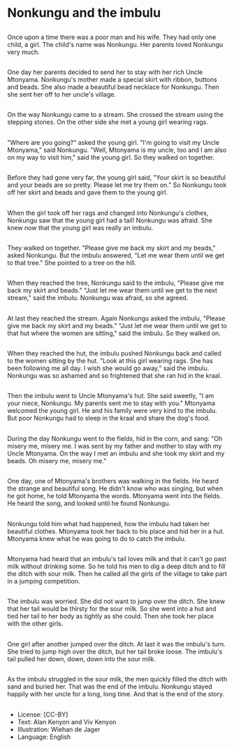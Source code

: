 # Nonkungu and the imbulu

##
Once upon a time there was a poor
man and his wife. They had only
one child, a girl. The child's name
was Nonkungu.
Her parents loved Nonkungu very
much.

##
One day her parents decided to
send her to stay with her rich Uncle
Mtonyama.
Nonkungu's mother made a special
skirt with ribbon, buttons and
beads.
She also made a beautiful bead
necklace for Nonkungu.
Then she sent her off to her uncle's
village.

##
On the way Nonkungu came to a
stream. She crossed the stream
using the stepping stones.
On the other side she met a young
girl wearing rags.

##
"Where are you going?" asked the
young girl.
"I'm going to visit my Uncle
Mtonyama," said Nonkungu.
"Well, Mtonyama is my uncle, too
and I am also on my way to visit
him," said the young girl.
So they walked on together.

##
Before they had gone very far, the
young girl said, "Your skirt is so
beautiful and your beads are so
pretty. Please let me try them on."
So Nonkungu took off her skirt and
beads and gave them to the young
girl.

##
When the girl took off her rags and
changed into Nonkungu's clothes,
Nonkungu saw that the young girl
had a tail!
Nonkungu was afraid.
She knew now that the young girl
was really an imbulu.

##
They walked on together.
"Please give me back my skirt and
my beads," asked Nonkungu.
But the imbulu answered, "Let me
wear them until we get to that
tree."
She pointed to a tree on the hill.

##
When they reached the tree,
Nonkungu said to the imbulu,
"Please give me back my skirt and
beads."
"Just let me wear them until we get
to the next stream," said the
imbulu.
Nonkungu was afraid, so she
agreed.

##
At last they reached the stream.
Again Nonkungu asked the imbulu,
"Please give me back my skirt and
my beads."
"Just let me wear them until we get
to that hut where the women are
sitting," said the imbulu.
So they walked on.

##
When they reached the hut, the
imbulu pushed Nonkungu back and
called to the women sitting by the
hut.
"Look at this girl wearing rags. She
has been following me all day. I
wish she would go away," said the
imbulu.
Nonkungu was so ashamed and so
frightened that she ran hid in the
kraal.

##
Then the imbulu went to Uncle
Mtonyama's hut. She said sweetly,
"I am your niece, Nonkungu. My
parents sent me to stay with you."
Mtonyama welcomed the young
girl. He and his family were very
kind to the imbulu.
But poor Nonkungu had to sleep in
the kraal and share the dog's food.

##
During the day Nonkungu went to
the fields, hid in the corn, and sang:
"Oh misery me, misery me.
I was sent by my father and mother
to stay with my Uncle Mtonyama.
On the way I met an imbulu and she
took my skirt and my beads.
Oh misery me, misery me."

##
One day, one of Mtonyama's
brothers was walking in the fields.
He heard the strange and beautiful
song.
He didn't know who was singing,
but when he got home, he told
Mtonyama the words.
Mtonyama went into the fields. He
heard the song, and looked until he
found Nonkungu.

##
Nonkungu told him what had
happened, how the imbulu had
taken her beautiful clothes.
Mtonyama took her back to his
place and hid her in a hut.
Mtonyama knew what he was going
to do to catch the imbulu.

##
Mtonyama had heard that an
imbulu's tail loves milk and that it
can't go past milk without drinking
some.
So he told his men to dig a deep
ditch and to fill the ditch with sour
milk.
Then he called all the girls of the
village to take part in a jumping
competition.

##
The imbulu was worried. She did
not want to jump over the ditch.
She knew that her tail would be
thirsty for the sour milk.
So she went into a hut and tied her
tail to her body as tightly as she
could. Then she took her place with
the other girls.

##
One girl after another jumped over
the ditch.
At last it was the imbulu's turn.
She tried to jump high over the
ditch, but her tail broke loose.
The imbulu's tail pulled her down,
down, down into the sour milk.

##
As the imbulu struggled in the sour
milk, the men quickly filled the
ditch with sand and buried her. That
was the end of the imbulu.
Nonkungu stayed happily with her
uncle for a long, long time.
And that is the end of the story.

##
* License: [CC-BY]
* Text: Alan Kenyon and Viv Kenyon
* Illustration: Wiehan de Jager
* Language: English
